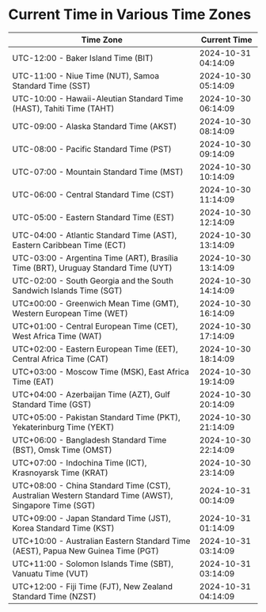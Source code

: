 # Current Time in Various Time Zones

| Time Zone | Current Time |
|-----------|--------------|
| UTC-12:00 - Baker Island Time (BIT) | 2024-10-31 04:14:09 |
| UTC-11:00 - Niue Time (NUT), Samoa Standard Time (SST) | 2024-10-30 05:14:09 |
| UTC-10:00 - Hawaii-Aleutian Standard Time (HAST), Tahiti Time (TAHT) | 2024-10-30 06:14:09 |
| UTC-09:00 - Alaska Standard Time (AKST) | 2024-10-30 08:14:09 |
| UTC-08:00 - Pacific Standard Time (PST) | 2024-10-30 09:14:09 |
| UTC-07:00 - Mountain Standard Time (MST) | 2024-10-30 10:14:09 |
| UTC-06:00 - Central Standard Time (CST) | 2024-10-30 11:14:09 |
| UTC-05:00 - Eastern Standard Time (EST) | 2024-10-30 12:14:09 |
| UTC-04:00 - Atlantic Standard Time (AST), Eastern Caribbean Time (ECT) | 2024-10-30 13:14:09 |
| UTC-03:00 - Argentina Time (ART), Brasília Time (BRT), Uruguay Standard Time (UYT) | 2024-10-30 13:14:09 |
| UTC-02:00 - South Georgia and the South Sandwich Islands Time (SGT) | 2024-10-30 14:14:09 |
| UTC±00:00 - Greenwich Mean Time (GMT), Western European Time (WET) | 2024-10-30 16:14:09 |
| UTC+01:00 - Central European Time (CET), West Africa Time (WAT) | 2024-10-30 17:14:09 |
| UTC+02:00 - Eastern European Time (EET), Central Africa Time (CAT) | 2024-10-30 18:14:09 |
| UTC+03:00 - Moscow Time (MSK), East Africa Time (EAT) | 2024-10-30 19:14:09 |
| UTC+04:00 - Azerbaijan Time (AZT), Gulf Standard Time (GST) | 2024-10-30 20:14:09 |
| UTC+05:00 - Pakistan Standard Time (PKT), Yekaterinburg Time (YEKT) | 2024-10-30 21:14:09 |
| UTC+06:00 - Bangladesh Standard Time (BST), Omsk Time (OMST) | 2024-10-30 22:14:09 |
| UTC+07:00 - Indochina Time (ICT), Krasnoyarsk Time (KRAT) | 2024-10-30 23:14:09 |
| UTC+08:00 - China Standard Time (CST), Australian Western Standard Time (AWST), Singapore Time (SGT) | 2024-10-31 00:14:09 |
| UTC+09:00 - Japan Standard Time (JST), Korea Standard Time (KST) | 2024-10-31 01:14:09 |
| UTC+10:00 - Australian Eastern Standard Time (AEST), Papua New Guinea Time (PGT) | 2024-10-31 03:14:09 |
| UTC+11:00 - Solomon Islands Time (SBT), Vanuatu Time (VUT) | 2024-10-31 03:14:09 |
| UTC+12:00 - Fiji Time (FJT), New Zealand Standard Time (NZST) | 2024-10-31 04:14:09 |
